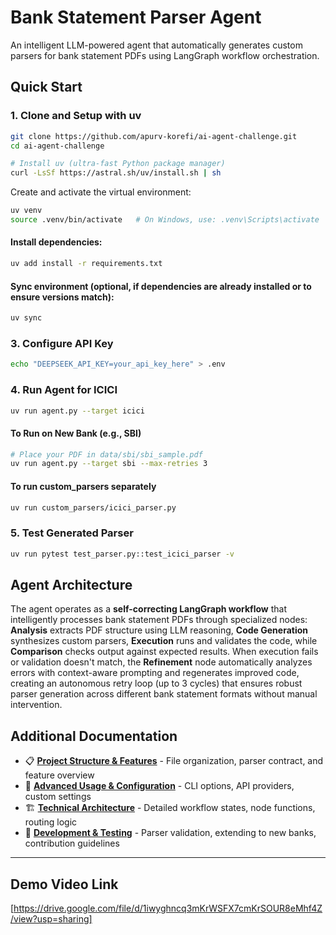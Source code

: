 # Bank Statement Parser Agent

An intelligent LLM-powered agent that automatically generates custom parsers for bank statement PDFs using LangGraph workflow orchestration.

## Quick Start

### 1. Clone and Setup with uv
```bash
git clone https://github.com/apurv-korefi/ai-agent-challenge.git
cd ai-agent-challenge

# Install uv (ultra-fast Python package manager)
curl -LsSf https://astral.sh/uv/install.sh | sh
```


Create and activate the virtual environment:
```bash
uv venv
source .venv/bin/activate   # On Windows, use: .venv\Scripts\activate
```
#### Install dependencies:
```bash
uv add install -r requirements.txt
```
#### Sync environment (optional, if dependencies are already installed or to ensure versions match):
```bash
uv sync
```

### 3. Configure API Key
```bash
echo "DEEPSEEK_API_KEY=your_api_key_here" > .env
```

### 4. Run Agent for ICICI
```bash
uv run agent.py --target icici
```
#### To Run on New Bank (e.g., SBI)
```bash
# Place your PDF in data/sbi/sbi_sample.pdf
uv run agent.py --target sbi --max-retries 3
```
#### To run custom_parsers separately
```bash
uv run custom_parsers/icici_parser.py
```

### 5. Test Generated Parser
```bash
uv run pytest test_parser.py::test_icici_parser -v
```

## Agent Architecture

The agent operates as a **self-correcting LangGraph workflow** that intelligently processes bank statement PDFs through specialized nodes: **Analysis** extracts PDF structure using LLM reasoning, **Code Generation** synthesizes custom parsers, **Execution** runs and validates the code, while **Comparison** checks output against expected results. When execution fails or validation doesn't match, the **Refinement** node automatically analyzes errors with context-aware prompting and regenerates improved code, creating an autonomous retry loop (up to 3 cycles) that ensures robust parser generation across different bank statement formats without manual intervention.

## Additional Documentation

- 📋 **[Project Structure & Features](docs/structure_docs.md)** - File organization, parser contract, and feature overview
- 🔧 **[Advanced Usage & Configuration](docs/usage_docs.md)** - CLI options, API providers, custom settings
- 🏗️ **[Technical Architecture](docs/architecture_docs.md)** - Detailed workflow states, node functions, routing logic
- 🧪 **[Development & Testing](docs/development_docs.md)** - Parser validation, extending to new banks, contribution guidelines

---

## Demo Video Link

[https://drive.google.com/file/d/1iwyghncq3mKrWSFX7cmKrSOUR8eMhf4Z/view?usp=sharing]
